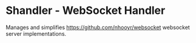 # Shandler - WebSocket Handler

Manages and simplifies https://github.com/nhooyr/websocket websocket server implementations.
